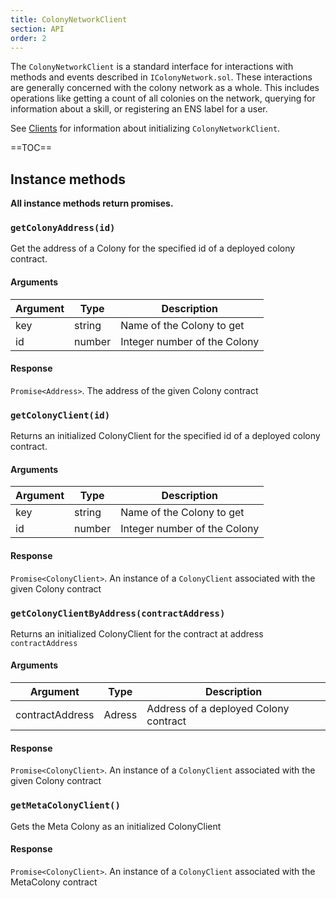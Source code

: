 ```yaml
---
title: ColonyNetworkClient
section: API
order: 2
---
```


The `ColonyNetworkClient` is a standard interface for interactions with methods and events described in `IColonyNetwork.sol`. These interactions are generally concerned with the colony network as a whole. This includes operations like getting a count of all colonies on the network, querying for information about a skill, or registering an ENS label for a user.

See [Clients](/colonyjs/components-clients) for information about initializing `ColonyNetworkClient`.

==TOC==

## Instance methods

**All instance methods return promises.**

### `getColonyAddress(id)`

Get the address of a Colony for the specified id of a deployed colony contract.

#### Arguments

|Argument|Type|Description|
|---|---|---|
|key|string|Name of the Colony to get|
|id|number|Integer number of the Colony|

#### Response

`Promise<Address>`. The address of the given Colony contract

### `getColonyClient(id)`

Returns an initialized ColonyClient for the specified id of a deployed colony contract.

#### Arguments

|Argument|Type|Description|
|---|---|---|
|key|string|Name of the Colony to get|
|id|number|Integer number of the Colony|

#### Response

`Promise<ColonyClient>`. An instance of a `ColonyClient` associated with the given Colony contract

### `getColonyClientByAddress(contractAddress)`

Returns an initialized ColonyClient for the contract at address `contractAddress`

#### Arguments

|Argument|Type|Description|
|---|---|---|
|contractAddress|Adress|Address of a deployed Colony contract|

#### Response

`Promise<ColonyClient>`. An instance of a `ColonyClient` associated with the given Colony contract

### `getMetaColonyClient()`

Gets the Meta Colony as an initialized ColonyClient

#### Response

`Promise<ColonyClient>`. An instance of a `ColonyClient` associated with the MetaColony contract
